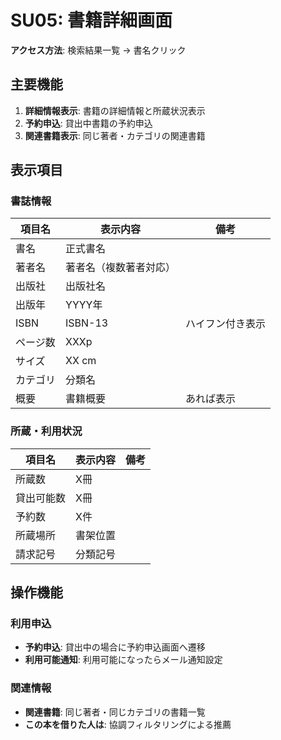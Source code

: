 # SU05: 書籍詳細画面

**アクセス方法**: 検索結果一覧 → 書名クリック

## 主要機能
1. **詳細情報表示**: 書籍の詳細情報と所蔵状況表示
2. **予約申込**: 貸出中書籍の予約申込
3. **関連書籍表示**: 同じ著者・カテゴリの関連書籍

## 表示項目

### 書誌情報
| 項目名 | 表示内容 | 備考 |
|--------|----------|------|
| 書名 | 正式書名 | |
| 著者名 | 著者名（複数著者対応） | |
| 出版社 | 出版社名 | |
| 出版年 | YYYY年 | |
| ISBN | ISBN-13 | ハイフン付き表示 |
| ページ数 | XXXp | |
| サイズ | XX cm | |
| カテゴリ | 分類名 | |
| 概要 | 書籍概要 | あれば表示 |

### 所蔵・利用状況
| 項目名 | 表示内容 | 備考 |
|--------|----------|------|
| 所蔵数 | X冊 | |
| 貸出可能数 | X冊 | |
| 予約数 | X件 | |
| 所蔵場所 | 書架位置 | |
| 請求記号 | 分類記号 | |

## 操作機能

### 利用申込
- **予約申込**: 貸出中の場合に予約申込画面へ遷移
- **利用可能通知**: 利用可能になったらメール通知設定

### 関連情報
- **関連書籍**: 同じ著者・同じカテゴリの書籍一覧
- **この本を借りた人は**: 協調フィルタリングによる推薦
